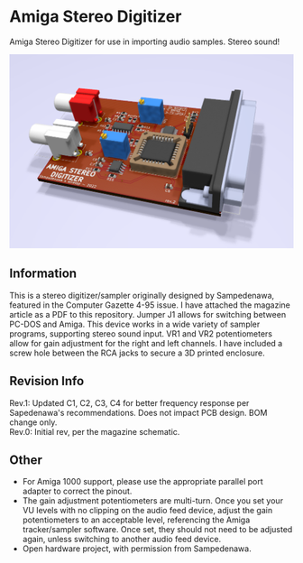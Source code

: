 # Amiga Stereo Digitizer
Amiga Stereo Digitizer for use in importing audio samples. Stereo sound!

![pic](pic.png)

## Information
This is a stereo digitizer/sampler originally designed by Sampedenawa, featured in the Computer Gazette 4-95 issue. I have attached the magazine article as a PDF to this repository. Jumper J1 allows for switching between PC-DOS and Amiga. This device works in a wide variety of sampler programs, supporting stereo sound input. VR1 and VR2 potentiometers allow for gain adjustment for the right and left channels. I have included a screw hole between the RCA jacks to secure a 3D printed enclosure.

## Revision Info
Rev.1: Updated C1, C2, C3, C4 for better frequency response per Sapedenawa's recommendations. Does not impact PCB design. BOM change only.
\
Rev.0: Initial rev, per the magazine schematic.

## Other
* For Amiga 1000 support, please use the appropriate parallel port adapter to correct the pinout.
* The gain adjustment potentiometers are multi-turn. Once you set your VU levels with no clipping on the audio feed device, adjust the gain potentiometers to an acceptable level, referencing the Amiga tracker/sampler software. Once set, they should not need to be adjusted again, unless switching to another audio feed device.  
* Open hardware project, with permission from Sampedenawa.
 
